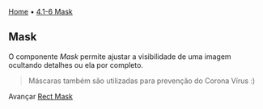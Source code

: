 [Home](../HomePT.md) • [4.1-6 Mask](#)

## Mask

O componente *Mask* permite ajustar a visibilidade de uma imagem ocultando detalhes ou ela por completo.



> Máscaras também são utilizadas para prevenção do Corona Vírus :)

Avançar [Rect Mask](./1.7_rectmask.md)
